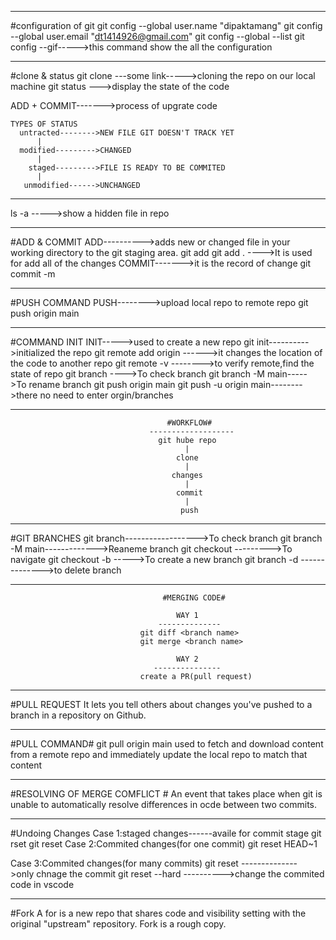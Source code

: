 
-----------------------------------------------------------------------------------------------------------------------------

#configuration of git
git config --global user.name "dipaktamang"
git config --global user.email "dt1414926@gmail.com"
git config --global --list
git config --gif----->this command show the all the configuration

-----------------------------------------------------------------------------------------------------------------------------

#clone & status
git clone ---some link----->cloning the repo on our local machine
git status --->display the state of the code

ADD + COMMIT------->process of upgrate code

    TYPES OF STATUS
      untracted-------->NEW FILE GIT DOESN'T TRACK YET
          |
      modified--------->CHANGED
          |
        staged--------->FILE IS READY TO BE COMMITED
          |
       unmodified------>UNCHANGED

-----------------------------------------------------------------------------------------------------------------------------

ls -a ----->show a hidden file in repo

-----------------------------------------------------------------------------------------------------------------------------

#ADD & COMMIT
ADD---------->adds new or changed file in your working directory to the git staging area.
git add <file name>
git add . ---->It is used for add all of the changes
COMMIT------->it is the record of change
git commit -m <message>

-----------------------------------------------------------------------------------------------------------------------------

#PUSH COMMAND
PUSH-------->upload local repo to remote repo
git push origin main

-----------------------------------------------------------------------------------------------------------------------------

#COMMAND INIT
INIT----->used to create a new repo
git init---------->initialized the repo
git remote add origin <link>------>it changes the location of the code to another repo
git remote -v -------->to verify remote,find the state of repo
git branch ---->To check branch
git branch -M main----->To rename branch
git push origin main
git push -u origin main-------->there no need to enter orgin/branches

-----------------------------------------------------------------------------------------------------------------------------

                                       #WORKFLOW#
                                   -------------------
                                     git hube repo
                                           |
                                         clone
                                           |
                                        changes
                                           |
                                         commit
                                           |
                                          push

-----------------------------------------------------------------------------------------------------------------------------

#GIT BRANCHES
git branch------------------>To check branch
git branch -M main------------->Reaneme branch
git checkout <branchname>--------->To navigate
git checkout -b <new branchname>----->To create a new branch
git branch -d <branchname>-------------->to delete branch

-----------------------------------------------------------------------------------------------------------------------------

                                      #MERGING CODE#
                      
                                         WAY 1
                                     --------------
                                 git diff <branch name>
                                 git merge <branch name>
                                 
                                         WAY 2
                                    ---------------
                                 create a PR(pull request)

-----------------------------------------------------------------------------------------------------------------------------

#PULL REQUEST
It lets you tell others about changes you've pushed to a branch in a repository on Github.

-----------------------------------------------------------------------------------------------------------------------------

#PULL COMMAND#
git pull origin main
used to fetch and download content from a remote repo and immediately update the local repo to match that content

-----------------------------------------------------------------------------------------------------------------------------

#RESOLVING OF MERGE COMFLICT #
An event that takes place when git is unable to automatically resolve differences in ocde between two commits.

-----------------------------------------------------------------------------------------------------------------------------

#Undoing Changes
Case 1:staged changes------availe for commit stage
   git rset <file name>
   git reset
Case 2:Commited changes(for one commit)
git reset HEAD~1

Case 3:Commited changes(for many commits)
git reset <commit hash>-------------->only chnage the commit
git reset --hard <commit hash>---------->change the commited code in vscode

-----------------------------------------------------------------------------------------------------------------------------

#Fork
A for is a new repo that shares code and visibility setting with the original "upstream" repository.
Fork is a rough copy.
